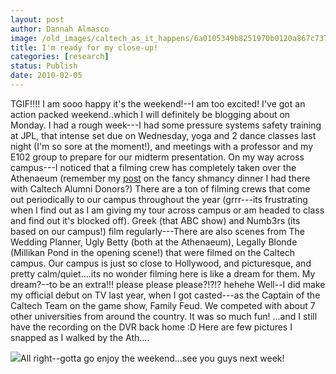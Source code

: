 ```yaml
---
layout: post
author: Dannah Almasco
image: /old_images/caltech_as_it_happens/6a0105349b8251970b0120a867c737970b.jpg
title: I'm ready for my close-up!
categories: [research]
status: Publish
date: 2010-02-05
---
```


TGIF!!!!
I am sooo happy it's the weekend!--I am too excited! I've got an action packed weekend..which I will definitely be blogging about on Monday. I had a rough week---I had some pressure systems safety training at JPL, that intense set due on Wednesday, yoga and 2 dance classes last night (I'm so sore at the moment!), and meetings with a professor and my E102 group to prepare for our midterm presentation. 
On my way across campus---I noticed that a filming crew has completely taken over the Athenaeum (remember my [post](https://caltech.typepad.com/caltech_as_it_happens/2009/12/dinner-at-the-athenaeum.html) on the fancy shmancy dinner I had there with Caltech Alumni Donors?) There are a ton of filming crews that come out periodically to our campus throughout the year (grrr---its frustrating when I find out as I am giving my tour across campus or am headed to class and find out it's blocked off). Greek (that ABC show) and Numb3rs (its based on our campus!) film regularly---There are also scenes from The Wedding Planner, Ugly Betty (both at the Athenaeum), Legally Blonde (Millikan Pond in the opening scene!) that were filmed on the Caltech campus. 
Our campus is just so close to Hollywood, and picturesque, and pretty calm/quiet....its no wonder filming here is like a dream for them. My dream?--to be an extra!!! please please please?!?!? hehehe
Well--I did make my official debut on TV last year, when I got casted---as the Captain of the Caltech Team on the game show, Family Feud. We competed with about 7 other universities from around the country. It was so much fun! ...and I still have the recording on the DVR back home :D
Here are few pictures I snapped as I walked by the Ath....


![](/old_images/caltech_as_it_happens/6a0105349b8251970b0128776a1aa6970c.jpg)All right--gotta go enjoy the weekend...see you guys next week!
